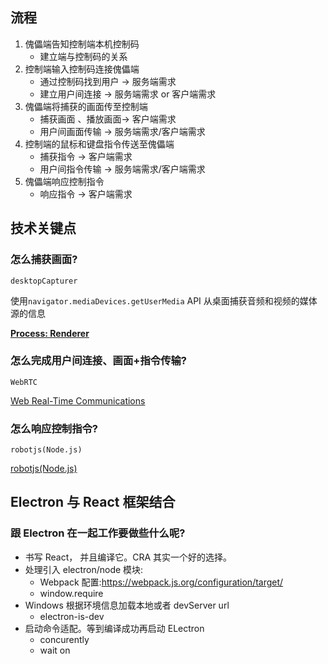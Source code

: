 ## 流程
1. 傀儡端告知控制端本机控制码
   - 建立端与控制码的关系
2. 控制端输入控制码连接傀儡端 
   - 通过控制码找到用户 -> 服务端需求
   - 建立用户间连接 -> 服务端需求 or 客户端需求
3. 傀儡端将捕获的画面传至控制端 
   - 捕获画面 、播放画面-> 客户端需求
   - 用户间画面传输 -> 服务端需求/客户端需求
4. 控制端的鼠标和键盘指令传送至傀儡端 
   - 捕获指令 -> 客户端需求
   - 用户间指令传输 -> 服务端需求/客户端需求
5. 傀儡端响应控制指令
   - 响应指令 -> 客户端需求

## 技术关键点
### **怎么捕获画面?**
`desktopCapturer`

 使用`navigator.mediaDevices.getUserMedia` API 从桌面捕获音频和视频的媒体源的信息

[**Process: Renderer**](https://www.electronjs.org/docs/api/desktop-capturer)

### **怎么完成用户间连接、画面+指令传输?**
`WebRTC`

[Web Real-Time Communications](https://github.com/mappum/electron-webrtc/tree/4597297e7e7e5149b14014eb1cf6457323596e5f)

### **怎么响应控制指令?**
`robotjs(Node.js)`

[robotjs(Node.js)](https://www.npmjs.com/package/robotjs)

## Electron 与 React 框架结合
### 跟 Electron 在一起工作要做些什么呢?
- 书写 React， 并且编译它。CRA 其实一个好的选择。 
- 处理引入 electron/node 模块:
  - Webpack 配置:https://webpack.js.org/configuration/target/
  - window.require
- Windows 根据环境信息加载本地或者 devServer url
  - electron-is-dev 
- 启动命令适配。等到编译成功再启动 ELectron
  - concurently 
  - wait on